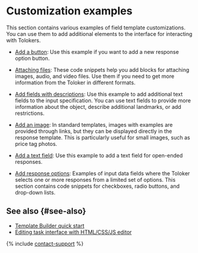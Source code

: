 # Customization examples

This section contains various examples of field template customizations. You can use them to add additional elements to the interface for interacting with Tolokers.

- [Add a button](advanced-features-button.md): Use this example if you want to add a new response option button.

- [Attaching files](advanced-features-attach.md): These code snippets help you add blocks for attaching images, audio, and video files. Use them if you need to get more information from the Toloker in different formats.

- [Add fields with descriptions](advanced-features-input-data.md): Use this example to add additional text fields to the input specification. You can use text fields to provide more information about the object, describe additional landmarks, or add restrictions.

- [Add an image](advanced-features-show-pic.md): In standard templates, images with examples are provided through links, but they can be displayed directly in the response template. This is particularly useful for small images, such as price tag photos.

- [Add a text field](advanced-features-input-string.md): Use this example to add a text field for open-ended responses.

- [Add response options](advanced-features-input-selector.md): Examples of input data fields where the Toloker selects one or more responses from a limited set of options. This section contains code snippets for checkboxes, radio buttons, and drop-down lists.

## See also {#see-also}

- [Template Builder quick start](../../template-builder/quickstart.md)
- [Editing task interface with HTML/CSS/JS editor](spec.md)

{% include [contact-support](../_includes/contact-support.md) %}